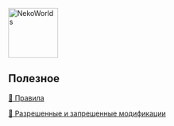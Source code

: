 <div>
	<p>
		<a href="https://nekocorp.gq"><img src="https://nekocorp.gq//_next/image?url=%2Fpower.png&amp;w=640&amp;q=75" width="100" alt="NekoWorlds" /></a>
	<p>
</div>

## Полезное

[📖 Правила](https://github.com/wesleezz/nekoworlds/blob/main/src/pages/rules)

[🧩 Разрешенные и запрещенные модификации](https://github.com/wesleezz/nekoworlds/blob/main/src/pages/rules/mods)
